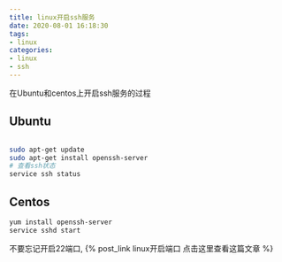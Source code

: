 ```yaml
---
title: linux开启ssh服务
date: 2020-08-01 16:18:30
tags:
- linux
categories:
- linux
- ssh
---
```


在Ubuntu和centos上开启ssh服务的过程

<!--more-->

## Ubuntu

```bash

sudo apt-get update
sudo apt-get install openssh-server
# 查看ssh状态
service ssh status
```

## Centos

```bash
yum install openssh-server
service sshd start
```

不要忘记开启22端口, {% post_link linux开启端口 点击这里查看这篇文章 %}
